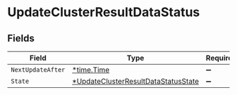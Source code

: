 # UpdateClusterResultDataStatus


## Fields

| Field                                                                                            | Type                                                                                             | Required                                                                                         | Description                                                                                      |
| ------------------------------------------------------------------------------------------------ | ------------------------------------------------------------------------------------------------ | ------------------------------------------------------------------------------------------------ | ------------------------------------------------------------------------------------------------ |
| `NextUpdateAfter`                                                                                | [*time.Time](https://pkg.go.dev/time#Time)                                                       | :heavy_minus_sign:                                                                               | N/A                                                                                              |
| `State`                                                                                          | [*UpdateClusterResultDataStatusState](../../models/shared/updateclusterresultdatastatusstate.md) | :heavy_minus_sign:                                                                               | N/A                                                                                              |